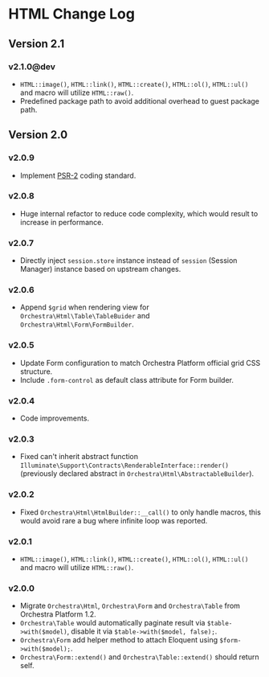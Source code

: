 HTML Change Log
==============

## Version 2.1

### v2.1.0@dev

* `HTML::image()`, `HTML::link()`, `HTML::create()`, `HTML::ol()`, `HTML::ul()` and macro will utilize `HTML::raw()`.
* Predefined package path to avoid additional overhead to guest package path.

## Version 2.0

### v2.0.9

* Implement [PSR-2](https://github.com/php-fig/fig-standards/blob/master/accepted/PSR-2-coding-style-guide.md) coding standard.

### v2.0.8

* Huge internal refactor to reduce code complexity, which would result to increase in performance.

### v2.0.7

* Directly inject `session.store` instance instead of `session` (Session Manager) instance based on upstream changes.

### v2.0.6

* Append `$grid` when rendering view for `Orchestra\Html\Table\TableBuider` and `Orchestra\Html\Form\FormBuilder`.

### v2.0.5

* Update Form configuration to match Orchestra Platform official grid CSS structure.
* Include `.form-control` as default class attribute for Form builder.

### v2.0.4

* Code improvements.

### v2.0.3

* Fixed can't inherit abstract function `Illuminate\Support\Contracts\RenderableInterface::render()` (previously declared abstract in `Orchestra\Html\AbstractableBuilder`).

### v2.0.2

* Fixed `Orchestra\Html\HtmlBuilder::__call()` to only handle macros, this would avoid rare a bug where infinite loop was reported.

### v2.0.1

* `HTML::image()`, `HTML::link()`, `HTML::create()`, `HTML::ol()`, `HTML::ul()` and macro will utilize `HTML::raw()`.

### v2.0.0

* Migrate `Orchestra\Html`, `Orchestra\Form` and `Orchestra\Table` from Orchestra Platform 1.2.
* `Orchestra\Table` would automatically paginate result via `$table->with($model)`, disable it via `$table->with($model, false);`.
* `Orchestra\Form` add helper method to attach Eloquent using `$form->with($model);`.
* `Orchestra\Form::extend()` and `Orchestra\Table::extend()` should return self.
